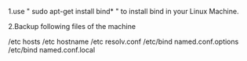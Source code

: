 1.use  " sudo apt-get install bind* " to install bind in your Linux Machine.

2.Backup following files of the machine 

/etc  hosts
/etc  hostname
/etc resolv.conf
/etc/bind named.conf.options
/etc/bind named.conf.local
